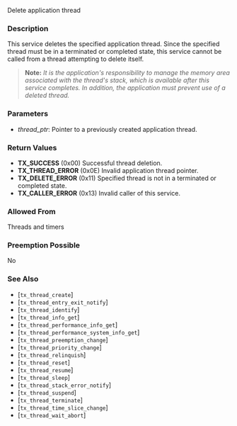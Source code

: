 Delete application thread

### Description

This service deletes the specified application thread. Since the specified thread must be in a terminated or completed state, this service cannot be called from a thread attempting to delete itself.

> **Note:** *It is the application's responsibility to manage the memory area associated with the thread's stack, which is available after this service completes. In addition, the application must prevent use of a deleted thread.*

### Parameters

- *thread_ptr*: Pointer to a previously created application thread.

### Return Values

- **TX_SUCCESS** (0x00) Successful thread deletion.
- **TX_THREAD_ERROR** (0x0E) Invalid application thread pointer.
- **TX_DELETE_ERROR** (0x11) Specified thread is not in a terminated or completed state.
- **TX_CALLER_ERROR** (0x13) Invalid caller of this service.

### Allowed From

Threads and timers

### Preemption Possible

No

### See Also

- [`tx_thread_create`]
- [`tx_thread_entry_exit_notify`]
- [`tx_thread_identify`]
- [`tx_thread_info_get`]
- [`tx_thread_performance_info_get`]
- [`tx_thread_performance_system_info_get`]
- [`tx_thread_preemption_change`]
- [`tx_thread_priority_change`]
- [`tx_thread_relinquish`]
- [`tx_thread_reset`]
- [`tx_thread_resume`]
- [`tx_thread_sleep`]
- [`tx_thread_stack_error_notify`]
- [`tx_thread_suspend`]
- [`tx_thread_terminate`]
- [`tx_thread_time_slice_change`]
- [`tx_thread_wait_abort`]

